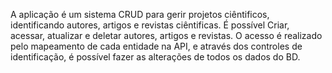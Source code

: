A aplicação é um sistema CRUD para gerir projetos ciêntificos, identificando autores, artigos e revistas ciêntificas.
É possível Criar, acessar, atualizar e deletar autores, artigos e revistas.
O acesso é realizado pelo mapeamento de cada entidade na API, e através dos controles de identificação, é possível fazer
as alterações de todos os dados do BD.
